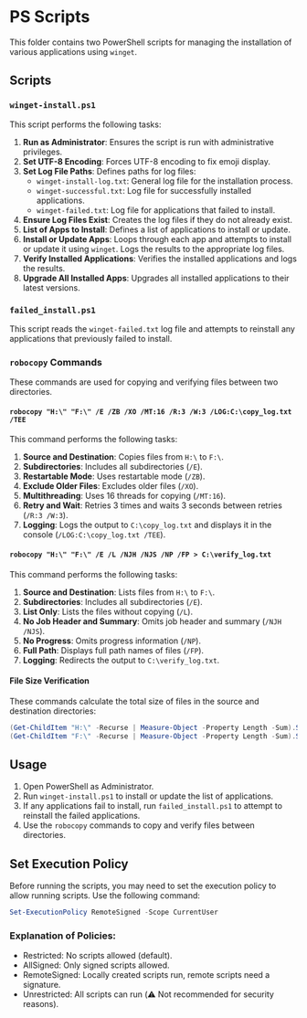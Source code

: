 # PS Scripts

This folder contains two PowerShell scripts for managing the installation of various applications using `winget`.

## Scripts

### `winget-install.ps1`

This script performs the following tasks:

1. **Run as Administrator**: Ensures the script is run with administrative privileges.
2. **Set UTF-8 Encoding**: Forces UTF-8 encoding to fix emoji display.
3. **Set Log File Paths**: Defines paths for log files:
   - `winget-install-log.txt`: General log file for the installation process.
   - `winget-successful.txt`: Log file for successfully installed applications.
   - `winget-failed.txt`: Log file for applications that failed to install.
4. **Ensure Log Files Exist**: Creates the log files if they do not already exist.
5. **List of Apps to Install**: Defines a list of applications to install or update.
6. **Install or Update Apps**: Loops through each app and attempts to install or update it using `winget`. Logs the results to the appropriate log files.
7. **Verify Installed Applications**: Verifies the installed applications and logs the results.
8. **Upgrade All Installed Apps**: Upgrades all installed applications to their latest versions.

### `failed_install.ps1`

This script reads the `winget-failed.txt` log file and attempts to reinstall any applications that previously failed to install.

### `robocopy` Commands

These commands are used for copying and verifying files between two directories.

#### `robocopy "H:\" "F:\" /E /ZB /XO /MT:16 /R:3 /W:3 /LOG:C:\copy_log.txt /TEE`

This command performs the following tasks:
1. **Source and Destination**: Copies files from `H:\` to `F:\`.
2. **Subdirectories**: Includes all subdirectories (`/E`).
3. **Restartable Mode**: Uses restartable mode (`/ZB`).
4. **Exclude Older Files**: Excludes older files (`/XO`).
5. **Multithreading**: Uses 16 threads for copying (`/MT:16`).
6. **Retry and Wait**: Retries 3 times and waits 3 seconds between retries (`/R:3 /W:3`).
7. **Logging**: Logs the output to `C:\copy_log.txt` and displays it in the console (`/LOG:C:\copy_log.txt /TEE`).

#### `robocopy "H:\" "F:\" /E /L /NJH /NJS /NP /FP > C:\verify_log.txt`

This command performs the following tasks:
1. **Source and Destination**: Lists files from `H:\` to `F:\`.
2. **Subdirectories**: Includes all subdirectories (`/E`).
3. **List Only**: Lists the files without copying (`/L`).
4. **No Job Header and Summary**: Omits job header and summary (`/NJH /NJS`).
5. **No Progress**: Omits progress information (`/NP`).
6. **Full Path**: Displays full path names of files (`/FP`).
7. **Logging**: Redirects the output to `C:\verify_log.txt`.

#### File Size Verification

These commands calculate the total size of files in the source and destination directories:

```powershell
(Get-ChildItem "H:\" -Recurse | Measure-Object -Property Length -Sum).Sum
(Get-ChildItem "F:\" -Recurse | Measure-Object -Property Length -Sum).Sum
```

## Usage

1. Open PowerShell as Administrator.
2. Run `winget-install.ps1` to install or update the list of applications.
3. If any applications fail to install, run `failed_install.ps1` to attempt to reinstall the failed applications.
4. Use the `robocopy` commands to copy and verify files between directories.

## Set Execution Policy

Before running the scripts, you may need to set the execution policy to allow running scripts. Use the following command:

```powershell
Set-ExecutionPolicy RemoteSigned -Scope CurrentUser
```

### Explanation of Policies:
- Restricted: No scripts allowed (default).
- AllSigned: Only signed scripts allowed.
- RemoteSigned: Locally created scripts run, remote scripts need a signature.
- Unrestricted: All scripts can run (⚠️ Not recommended for security reasons).